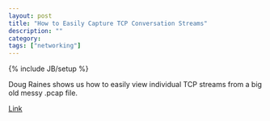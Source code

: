 ```yaml
---
layout: post
title: "How to Easily Capture TCP Conversation Streams"
description: ""
category: 
tags: ["networking"]
---
```

{% include JB/setup %}

Doug Raines shows us how to easily view individual TCP streams from a big old messy .pcap file.

[Link](http://www.appneta.com/blog/how-to-easily-capture-tcp-conversation-streams/)